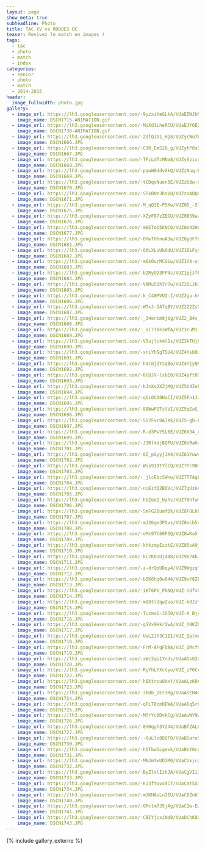 ```yaml
---
layout: page
show_meta: true
subheadline: Photo
title: TAC XV vs ROQUES OC
teaser: Revivez le match en images !
tags:
  - tac
  - photo
  - match
  - index
categories:
  - senior
  - photo
  - match
  - 2014-2015
header:
  image_fullwidth: photo.jpg
gallery:
  - image_url: https://lh3.googleusercontent.com/-9yzxiYeGLtA/VUaEIWJbN0I/AAAAAAAAPl4/DJz1CwKrkK8aRxTfLt-Al4w_9jnS9B1MgCHM
    image_name: DSCN1715-ANIMATION.gif
  - image_url: https://lh3.googleusercontent.com/-MiXd1LheRCU/VUaEJY6EGSI/AAAAAAAAPmA/a4YGCcnlk30KJ-XL6NT_lVkO1A6e0SCPQCHM
    image_name: DSCN1730-ANIMATION.gif
  - image_url: https://lh3.googleusercontent.com/-ZdlQJO1_Hj8/VUZycWu7btI/AAAAAAAAPeE/tU-O-gzY7I4KCFDeh39NMdWdAgZHrxeoACHM
    image_name: DSCN1666.JPG
  - image_url: https://lh3.googleusercontent.com/-C3R_EmS2B_g/VUZytP0sSxI/AAAAAAAAPeM/UfyCsJjrV5MYGFA0zfYe3hST_Gb61FyFwCHM
    image_name: DSCN1667.JPG
  - image_url: https://lh3.googleusercontent.com/-TFiLdTcMNa8/VUZySzicuHI/AAAAAAAAPd8/I27k2xGaRtAG0wNA4mIeq6Pb7A5Ouj5QQCHM
    image_name: DSCN1668.JPG
  - image_url: https://lh3.googleusercontent.com/-pqwW0ddvXkQ/VUZzNuq-PZI/AAAAAAAAPeU/H-j2et5x0jI9rUyLzNqRZ_YvyrJeo6dtQCHM
    image_name: DSCN1669.JPG
  - image_url: https://lh3.googleusercontent.com/-tCDqvNuen5E/VUZzb8w-UeI/AAAAAAAAPeg/Hu3iGDvdx1MempVj4avAq5jbFjfwROreACHM
    image_name: DSCN1670.JPG
  - image_url: https://lh3.googleusercontent.com/-STxBNz3hsVQ/VUZzoAQQnNI/AAAAAAAAPeo/1WzU_CQHovs7hFFMOCmBER8qGWTozNW4QCHM
    image_name: DSCN1671.JPG
  - image_url: https://lh3.googleusercontent.com/-M_qQ3E-P5Kw/VUZ0O_-ST3I/AAAAAAAAPe4/5BiCjfdRte4peCqxIpcTYe_qyFHwjjLYwCHM
    image_name: DSCN1675.JPG
  - image_url: https://lh3.googleusercontent.com/-XZyF87zZEGU/VUZ0B59azsI/AAAAAAAAPew/nCC_1LQDEZAswkUaLRVPC2NzU3BzO55rQCHM
    image_name: DSCN1676.JPG
  - image_url: https://lh3.googleusercontent.com/-m6EToO5KNC0/VUZ0e43HxoI/AAAAAAAAPfA/deAtZTw-AMUuDDJIf_iiMDqlrY33jBu6wCHM
    image_name: DSCN1677.JPG
  - image_url: https://lh3.googleusercontent.com/-OYwTHhnuA3w/VUZ0yUFfOjI/AAAAAAAAPfI/0JYaaw3O03U9ZVpC99PZt1Y-hVsu96KJACHM
    image_name: DSCN1681.JPG
  - image_url: https://lh3.googleusercontent.com/-OALXLuUk0dU/VUZ1EiFyyDI/AAAAAAAAPfQ/xPam-Z_VT5ofvbV8FejFDFFVTIBFWFBlgCHM
    image_name: DSCN1682.JPG
  - image_url: https://lh3.googleusercontent.com/-m6kOurMCGiw/VUZ1YA-oj8I/AAAAAAAAPfY/qH657DQHnB8eQ2PmgVQYDUudd2qqi7Y4wCHM
    image_name: DSCN1683.JPG
  - image_url: https://lh3.googleusercontent.com/-bZRyO23FP4s/VUZ1pjJfFyI/AAAAAAAAPfg/nYqc2CLjcM0AuSGz44zQI9Js7scNoEHhwCHM
    image_name: DSCN1684.JPG
  - image_url: https://lh3.googleusercontent.com/-VAMu5DhTr7w/VUZ2QLJDJlI/AAAAAAAAPfo/t0vkSU6IxxsLezAd2cc6ik7d1uGGEodvwCHM
    image_name: DSCN1685.JPG
  - image_url: https://lh3.googleusercontent.com/-k_C48MVUI-I/VUZ2gu-hHJI/AAAAAAAAPf4/fmIELZwPEmYZ5JZwEBgG7N3ctrVPS47QACHM
    image_name: DSCN1686.JPG
  - image_url: https://lh3.googleusercontent.com/-WTxJ-5ATqBY/VUZ2Z2Zs5jI/AAAAAAAAPfw/MD7WpykNdtEpUvBKsLxm0GvdctSeo9HFACHM
    image_name: DSCN1687.JPG
  - image_url: https://lh3.googleusercontent.com/-_34erim8jbg/VUZ2_B4s_kI/AAAAAAAAPgA/dNnq6tc23xsfTPR4pkYxd1SyoPrcITqVACHM
    image_name: DSCN1688.JPG
  - image_url: https://lh3.googleusercontent.com/-_Vi7T0e3WfA/VUZ3cuM1JvI/AAAAAAAAPgI/mEdajjyxoIo5DIQLWUSSd2pB7NUR9E1TwCHM
    image_name: DSCN1689.JPG
  - image_url: https://lh3.googleusercontent.com/-V5ujlckml1s/VUZ3kTUjhII/AAAAAAAAPgQ/WIBnje53v_Qb2QmVD2cgjqu1WdgTfqEDACHM
    image_name: DSCN1690.JPG
  - image_url: https://lh3.googleusercontent.com/-xniYhSgTSU4/VUZ4KsbOz4I/AAAAAAAAPgc/_76uAqMQ6Ncp0Lhz9V5JaD1omB5z-jd7gCHM
    image_name: DSCN1691.JPG
  - image_url: https://lh3.googleusercontent.com/-h4rmjZYzqBo/VUZ4YjyQRqI/AAAAAAAAPgk/e41jMAoLA2AK7mc7ys02W4_BBStZKunZwCHM
    image_name: DSCN1692.JPG
  - image_url: https://lh3.googleusercontent.com/-6lUJV-lsbE0/VUZ4pft09PI/AAAAAAAAPgs/0vbcFkVRlLkdWAvPNn8T885-alNlr7JCACHM
    image_name: DSCN1693.JPG
  - image_url: https://lh3.googleusercontent.com/-bJnXo2XZjMQ/VUZ5b4ZekFI/AAAAAAAAPg8/7N7eZvwKqTMbhibtGT5PBxcUP10y3O0twCHM
    image_name: DSCN1694.JPG
  - image_url: https://lh3.googleusercontent.com/-qGiOCD0HaCI/VUZ5Fn1JzUI/AAAAAAAAPg0/hCkh-spn0r8ZY105ou9dP1ipodu3ZHgqwCHM
    image_name: DSCN1695.JPG
  - image_url: https://lh3.googleusercontent.com/-88WwP2TstVI/VUZ5qEaS_oI/AAAAAAAAPhE/DG6diiz-FxcjXqCSC8BK8nfOy7LaX5O_gCHM
    image_name: DSCN1696.JPG
  - image_url: https://lh3.googleusercontent.com/-5i7Fvr8A7Xk/VUZ5-gb-E6I/AAAAAAAAPhM/nJZafeb-HhYNMFHtq1nXvdBJuhmKN484gCHM
    image_name: DSCN1697.JPG
  - image_url: https://lh3.googleusercontent.com/-R-d3FwY5L6E/VUZ6X34_enI/AAAAAAAAPhY/jzCWMZPkpigyz1xgA_-N9BS2x_gKvZz0wCHM
    image_name: DSCN1699.JPG
  - image_url: https://lh3.googleusercontent.com/-J3Rf4djBQFU/VUZ6hRaK4GI/AAAAAAAAPhg/RN6pPS5vW7IHZnQj_MV1rKCAk1qvu9puQCHM
    image_name: DSCN1701.JPG
  - image_url: https://lh3.googleusercontent.com/-8Z_pSyyjJK4/VUZ61YuwrEI/AAAAAAAAPho/rii42w1DJj0jfiTXj7tMIkmSuY-rZcwjwCHM
    image_name: DSCN1702.JPG
  - image_url: https://lh3.googleusercontent.com/-Wis919TYlCQ/VUZ7Pc9BmiI/AAAAAAAAPhw/b59NQirpFzwOZk66Or8aPBFfOTUYefi5wCHM
    image_name: DSCN1703.JPG
  - image_url: https://lh3.googleusercontent.com/-_jlcEbcSWnw/VUZ7T7AgLsI/AAAAAAAAPh4/5oXEoYbeN5c7P4XHaV4HX1GQV9isTdJpQCHM
    image_name: DSCN1704.JPG
  - image_url: https://lh3.googleusercontent.com/-noEitQ2BOVc/VUZ7qUzkA3I/AAAAAAAAPiA/TfQUsKUEhfw_eUCUu6f-p4JQFOiq_pjoQCHM
    image_name: DSCN1705.JPG
  - image_url: https://lh3.googleusercontent.com/-hGZoo2_Uyhc/VUZ76h7wmUI/AAAAAAAAPiI/O9ahgFvRHY8WAeBjt0KeGYZQIGfwDfaDgCHM
    image_name: DSCN1706.JPG
  - image_url: https://lh3.googleusercontent.com/-SmFG2BumfQk/VUZ8FOLhPaI/AAAAAAAAPiQ/cYSw_RS6xFEXdV_5hj2wnWW046tRoX9cACHM
    image_name: DSCN1707.JPG
  - image_url: https://lh3.googleusercontent.com/-mJ26gm3PDvs/VUZ8xLb5s2I/AAAAAAAAPig/HzW1UFP_w3QtJ78pC8UWawNAJ6Za_KlkgCHM
    image_name: DSCN1708.JPG
  - image_url: https://lh3.googleusercontent.com/-oMx9TC60FSQ/VUZ8wKa5fVI/AAAAAAAAPic/RIlBTrnYi74CkcCreBh909E6FyV7XQ36ACHM
    image_name: DSCN1709.JPG
  - image_url: https://lh3.googleusercontent.com/-khkzmyEzztE/VUZ85sA9jBI/AAAAAAAAPio/oPPEMaVs-ms2qKIxq6dyNyo7UqBwmZhjgCHM
    image_name: DSCN1710.JPG
  - image_url: https://lh3.googleusercontent.com/-kC2KOuUj448/VUZ9074bJ5I/AAAAAAAAPjA/rSJOl9XgFL8_tu74LaFN_rQzFC0S_bM3gCHM
    image_name: DSCN1711.JPG
  - image_url: https://lh3.googleusercontent.com/-z-drQpUDqy4/VUZ9WgzqTPI/AAAAAAAAPiw/hlV-4Jg7g7cwHCUIalmxJwxTT1rVGW-VACHM
    image_name: DSCN1712.JPG
  - image_url: https://lh3.googleusercontent.com/-b5K6hq0u644/VUZ9vY8ZFYI/AAAAAAAAPi4/CMF4RQuAqJgncOq2mfoXJ4BTpkhUWMAiACHM
    image_name: DSCN1713.JPG
  - image_url: https://lh3.googleusercontent.com/-iKT6PV_PkNQ/VUZ-nUfvOcI/AAAAAAAAPjc/lkH0t49ZsPIOfZbUuekEmXN8xb8MhpxsQCHM
    image_name: DSCN1714.JPG
  - image_url: https://lh3.googleusercontent.com/-m88tlZqwZuo/VUZ-kOJzYtI/AAAAAAAAPjU/Byl0ZNI3EbY0AKVzW_QHA-mGYARKAaYDgCHM
    image_name: DSCN1715.JPG
  - image_url: https://lh3.googleusercontent.com/-TuzmsG-3O50/VUZ-X_BjvYI/AAAAAAAAPjM/uce3CIybywU2whxxoDzVLxfkbukSoWbawCHM
    image_name: DSCN1716.JPG
  - image_url: https://lh3.googleusercontent.com/-gSVx9HkrIwA/VUZ_Y0KZbzI/AAAAAAAAPj0/TpS6kntz6LkdEOd0hvjyW2acAyEn-j5dQCHM
    image_name: DSCN1717.JPG
  - image_url: https://lh3.googleusercontent.com/-UwL2JY3C1II/VUZ_QptmrJI/AAAAAAAAPjs/DrO627l7hvMK6N-wTplXjNNXRYxMPPt2ACHM
    image_name: DSCN1718.JPG
  - image_url: https://lh3.googleusercontent.com/-FrM-APqFbAA/VUZ_QMcfHgI/AAAAAAAAPjo/JOmVihI1W8ADqpvCzF1LtnZ_7VNxWaB6wCHM
    image_name: DSCN1719.JPG
  - image_url: https://lh3.googleusercontent.com/-xWc2qi1Ynds/VUaAGsG2qLI/AAAAAAAAPkE/JUOwwUC8--wnTFtew51wr2ox-6V0Yb-IgCHM
    image_name: DSCN1720.JPG
  - image_url: https://lh3.googleusercontent.com/-RyYhLYXctyo/VUZ_zF6Ce0I/AAAAAAAAPj8/qeixNJHPjkciu8-v0v0lkXKWZPEh8ENBACHM
    image_name: DSCN1722.JPG
  - image_url: https://lh3.googleusercontent.com/-h8XtrsuOHxY/VUaALzK0AWI/AAAAAAAAPkM/nRbz3dBvW8AHl9h8tGuZptGP1kvEWVkmACHM
    image_name: DSCN1723.JPG
  - image_url: https://lh3.googleusercontent.com/-3bOb_2Er3Rg/VUaAsEH4H9I/AAAAAAAAPkU/u_ntAbhe4a85x4AQuwiNS2y95RcP-wAHgCHM
    image_name: DSCN1724.JPG
  - image_url: https://lh3.googleusercontent.com/-qFLT8cmDEWA/VUaA6q5r6SI/AAAAAAAAPkk/lMnOQ5xS4t8PHfIVVf_b2hZAP4Tp12ftQCHM
    image_name: DSCN1725.JPG
  - image_url: https://lh3.googleusercontent.com/-MfrYc8DvkCg/VUaAuWY9wgI/AAAAAAAAPkc/mLU-ZtaicwQqCmfXKYnGMxxc80x6Im89ACHM
    image_name: DSCN1726.JPG
  - image_url: https://lh3.googleusercontent.com/-8YHqyh5Y244/VUaBfZALCLI/AAAAAAAAPk0/J0wrrp77eOoR3f61SJBsNtq927DFptJPwCHM
    image_name: DSCN1727.JPG
  - image_url: https://lh3.googleusercontent.com/--6uLlc08OF0/VUaBSaruSyI/AAAAAAAAPks/AZZqz9S_GKUXvkDRi-D2UCzq2ggjc_9BQCHM
    image_name: DSCN1730.JPG
  - image_url: https://lh3.googleusercontent.com/-hDTbw5Lgexk/VUaBsY0cgdI/AAAAAAAAPk8/pf4ueUG4MR0V_dN7VbpaeTy9hzKgfMN4ACHM
    image_name: DSCN1731.JPG
  - image_url: https://lh3.googleusercontent.com/-MNJmYwUO3M0/VUaCUkjcgEI/AAAAAAAAPlE/5MSarGlFqoQXtrfdIe5WSezGDK11HEu7wCHM
    image_name: DSCN1732.JPG
  - image_url: https://lh3.googleusercontent.com/-ByZlxlIzkJA/VUaCgVIiIHI/AAAAAAAAPlU/-v_o1CJdbnIs4YIaefdath7sfEeJFxqTQCHM
    image_name: DSCN1733.JPG
  - image_url: https://lh3.googleusercontent.com/-KJ3ftwvxXCY/VUaCat5X3CI/AAAAAAAAPlM/jL85w3J0_owcyoM57lE3GErmisiOTdr-ACHM
    image_name: DSCN1734.JPG
  - image_url: https://lh3.googleusercontent.com/-m3KHAvLnIEU/VUaC8Zn6TII/AAAAAAAAPlk/q8QebirRwzkftflHkiBz_78F9jqR5h24QCHM
    image_name: DSCN1740.JPG
  - image_url: https://lh3.googleusercontent.com/-GMctm7J5jAg/VUaC1w-EwvI/AAAAAAAAPlc/_XPJZ0lJQSU5iHizLwx_JN0Lx81Iu-80QCHM
    image_name: DSCN1741.JPG
  - image_url: https://lh3.googleusercontent.com/-CBIYjcxiNd8/VUaDChKdrKI/AAAAAAAAPls/BwbAXjdohtUSDqu9CRS-rJI6_fO_MxthACHM
    image_name: DSCN1743.JPG
---
```

{% include gallery_externe %}
